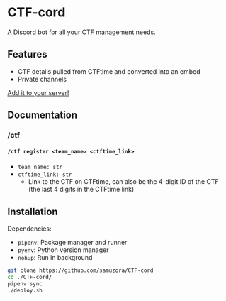 # CTF-cord

A Discord bot for all your CTF management needs. 

## Features

* CTF details pulled from CTFtime and converted into an embed
* Private channels

[Add it to your server!](https://discord.com/api/oauth2/authorize?client_id=934122115366547526&permissions=541434768464&scope=bot%20applications.commands)

## Documentation

### /ctf

#### `/ctf register <team_name> <ctftime_link>`

* `team_name: str`
* `ctftime_link: str`
	* Link to the CTF on CTFtime, can also be the 4-digit ID of the CTF (the last 4 digits in the CTFtime link)

## Installation

Dependencies:

- `pipenv`: Package manager and runner
- `pyenv`: Python version manager
- `nohup`: Run in background

```bash
git clone https://github.com/samuzora/CTF-cord
cd ./CTF-cord/
pipenv sync
./deploy.sh
```

